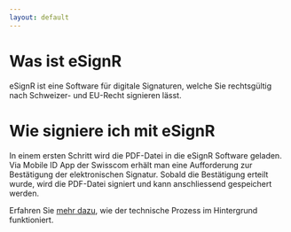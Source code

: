 ```yaml
---
layout: default
---
```


# Was ist eSignR

eSignR ist eine Software für digitale Signaturen, welche Sie rechtsgültig nach Schweizer- und EU-Recht signieren lässt.

# Wie signiere ich mit eSignR

In einem ersten Schritt wird die PDF-Datei in die eSignR Software geladen. Via Mobile ID App der 
Swisscom erhält man eine Aufforderung zur Bestätigung der elektronischen Signatur. Sobald die Bestätigung erteilt 
wurde, wird die PDF-Datei signiert und kann anschliessend gespeichert werden.  

Erfahren Sie [mehr dazu](https://esignr.ch/produkt/#funktion), wie der technische Prozess im Hintergrund funktioniert.